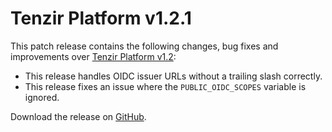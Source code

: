 # Tenzir Platform v1.2.1

This patch release contains the following changes, bug fixes and improvements over [Tenzir Platform v1.2](https://github.com/tenzir/platform/releases/tag/v1.2.0):

* This release handles OIDC issuer URLs without a trailing slash correctly.
* This release fixes an issue where the `PUBLIC_OIDC_SCOPES` variable is ignored.

Download the release on [GitHub](https://github.com/tenzir/platform/releases/tag/v1.2.1).